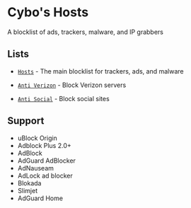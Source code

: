 # Cybo's Hosts
A blocklist of ads, trackers, malware, and IP grabbers

## Lists

* [`Hosts`](https://github.com/Cybo1927/Hosts.txt/blob/master/Hosts) - The main blocklist for trackers, ads, and malware

* [`Anti Verizon`](https://github.com/Cybo1927/Hosts.txt/blob/master/Anti%20Verizon) - Block Verizon servers

* [`Anti Social`](https://github.com/Cybo1927/Hosts.txt/blob/master/Anti%20Social) - Block social sites

## Support

* uBlock Origin
* Adblock Plus 2.0+
* AdBlock
* AdGuard AdBlocker
* AdNauseam
* AdLock ad blocker
* Blokada
* Slimjet
* AdGuard Home
